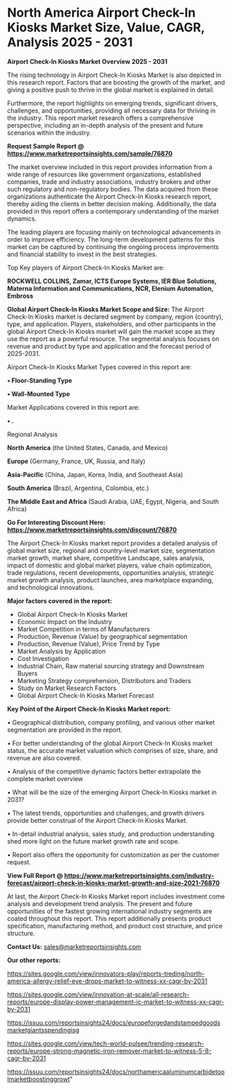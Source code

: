 # North America Airport Check-In Kiosks Market Size, Value, CAGR, Analysis 2025 - 2031

<Strong> Airport Check-In Kiosks Market Overview 2025 - 2031</strong>

The rising technology in Airport Check-In Kiosks Market is also depicted in this research report. Factors that are boosting the growth of the market, and giving a positive push to thrive in the global market is explained in detail.

Furthermore, the report highlights on emerging trends, significant drivers, challenges, and opportunities, providing all necessary data for thriving in the industry. This report market research offers a comprehensive perspective, including an in-depth analysis of the present and future scenarios within the industry.

<strong>Request Sample Report @ <a href=https://www.marketreportsinsights.com/sample/76870>https://www.marketreportsinsights.com/sample/76870</a></strong>

The market overview included in this report provides information from a wide range of resources like government organizations, established companies, trade and industry associations, industry brokers and other such regulatory and non-regulatory bodies. The data acquired from these organizations authenticate the Airport Check-In Kiosks research report, thereby aiding the clients in better decision making. Additionally, the data provided in this report offers a contemporary understanding of the market dynamics.

The leading players are focusing mainly on technological advancements in order to improve efficiency. The long-term development patterns for this market can be captured by continuing the ongoing process improvements and financial stability to invest in the best strategies.

Top Key players of Airport Check-In Kiosks Market are:

<strong>ROCKWELL COLLINS, Zamar, ICTS Europe Systems, IER Blue Solutions, Materna Information and Communications, NCR, Elenium Automation, Embross</strong>

<strong><b>Global Airport Check-In Kiosks Market Scope and Size:</b></strong>
The Airport Check-In Kiosks market is declared segment by company, region (country), type, and application. Players, stakeholders, and other participants in the global Airport Check-In Kiosks market will gain the market scope as they use the report as a powerful resource. The segmental analysis focuses on revenue and product by type and application and the forecast period of 2025-2031.

Airport Check-In Kiosks Market Types covered in this report are:

<strong>• Floor-Standing Type

• Wall-Mounted Type</strong>

Market Applications covered in this report are:

<strong>• .</strong> 

Regional Analysis

<strong>North America</strong> (the United States, Canada, and Mexico)

<strong>Europe</strong> (Germany, France, UK, Russia, and Italy)

<strong>Asia-Pacific</strong> (China, Japan, Korea, India, and Southeast Asia)

<strong>South America</strong> (Brazil, Argentina, Colombia, etc.)

<strong>The Middle East and Africa</strong> (Saudi Arabia, UAE, Egypt, Nigeria, and South Africa)

<strong>Go For Interesting Discount Here: <a href=https://www.marketreportsinsights.com/discount/76870>https://www.marketreportsinsights.com/discount/76870</a></strong>

The Airport Check-In Kiosks market report provides a detailed analysis of global market size, regional and country-level market size, segmentation market growth, market share, competitive Landscape, sales analysis, impact of domestic and global market players, value chain optimization, trade regulations, recent developments, opportunities analysis, strategic market growth analysis, product launches, area marketplace expanding, and technological innovations.

<strong><b>Major factors covered in the report:</b></strong>
<ul>
  <li>Global Airport Check-In Kiosks Market </li>
  <li>Economic Impact on the Industry</li>
  <li>Market Competition in terms of Manufacturers</li>
  <li>Production, Revenue (Value) by geographical segmentation</li>
  <li>Production, Revenue (Value), Price Trend by Type</li>
  <li>Market Analysis by Application</li>
  <li>Cost Investigation</li>
  <li>Industrial Chain, Raw material sourcing strategy and Downstream Buyers</li>
  <li>Marketing Strategy comprehension, Distributors and Traders</li>
  <li>Study on Market Research Factors</li>
  <li>Global Airport Check-In Kiosks Market Forecast</li>
</ul>

<strong><b>Key Point of the Airport Check-In Kiosks Market report:</b></strong>

• Geographical distribution, company profiling, and various other market segmentation are provided in the report.

• For better understanding of the global Airport Check-In Kiosks market status, the accurate market valuation which comprises of size, share, and revenue are also covered.

• Analysis of the competitive dynamic factors better extrapolate the complete market overview

• What will be the size of the emerging Airport Check-In Kiosks market in 2031?

• The latest trends, opportunities and challenges, and growth drivers provide better construal of the Airport Check-In Kiosks Market.

• In-detail industrial analysis, sales study, and production understanding shed more light on the future market growth rate and scope.

• Report also offers the opportunity for customization as per the customer request.

<strong><b>View Full Report @ <a href=https://www.marketreportsinsights.com/industry-forecast/airport-check-in-kiosks-market-growth-and-size-2021-76870>https://www.marketreportsinsights.com/industry-forecast/airport-check-in-kiosks-market-growth-and-size-2021-76870</a></b></strong>


At last, the Airport Check-In Kiosks Market report includes investment come analysis and development trend analysis. The present and future opportunities of the fastest growing international industry segments are coated throughout this report. This report additionally presents product specification, manufacturing method, and product cost structure, and price structure.

<strong>Contact Us:</strong>
sales@marketreportsinsights.com

<strong>Our other reports:</strong>

<a href=https://sites.google.com/view/innovators-play/reports-treding/north-america-allergy-relief-eye-drops-market-to-witness-xx-cagr-by-2031>https://sites.google.com/view/innovators-play/reports-treding/north-america-allergy-relief-eye-drops-market-to-witness-xx-cagr-by-2031</a>

<a href=https://sites.google.com/view/innovation-at-scale/all-research-reports/europe-display-power-management-ic-market-to-witness-xx-cagr-by-2031>https://sites.google.com/view/innovation-at-scale/all-research-reports/europe-display-power-management-ic-market-to-witness-xx-cagr-by-2031</a>

<a href=https://issuu.com/reportsinsights24/docs/europeforgedandstampedgoodsmarketgiantsspendingisg>https://issuu.com/reportsinsights24/docs/europeforgedandstampedgoodsmarketgiantsspendingisg</a>

<a href=https://sites.google.com/view/tech-world-pulsee/trending-research-reports/europe-strong-magnetic-iron-remover-market-to-witness-5-8-cagr-by-2031>https://sites.google.com/view/tech-world-pulsee/trending-research-reports/europe-strong-magnetic-iron-remover-market-to-witness-5-8-cagr-by-2031</a>

<a href=https://issuu.com/reportsinsights24/docs/northamericaaluminumcarbidetoolmarketboostinggrowt>https://issuu.com/reportsinsights24/docs/northamericaaluminumcarbidetoolmarketboostinggrowt</a>"
